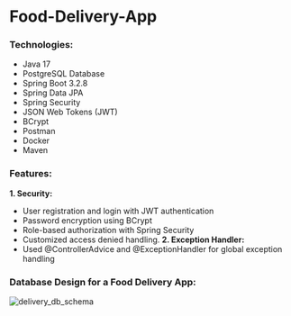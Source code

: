 # Food-Delivery-App

### Technologies:
- Java 17
- PostgreSQL Database
- Spring Boot 3.2.8
- Spring Data JPA
- Spring Security
- JSON Web Tokens (JWT)
- BCrypt
- Postman
- Docker
- Maven

### Features:
**1. Security:**
   - User registration and login with JWT authentication
   - Password encryption using BCrypt
   - Role-based authorization with Spring Security
   - Customized access denied handling.
**2. Exception Handler:**
   - Used @ControllerAdvice and @ExceptionHandler for global exception handling

### Database Design for a Food Delivery App:

![delivery_db_schema](https://github.com/user-attachments/assets/77ca2e21-9c52-4d2b-bb7c-3fd1a25c414b)

